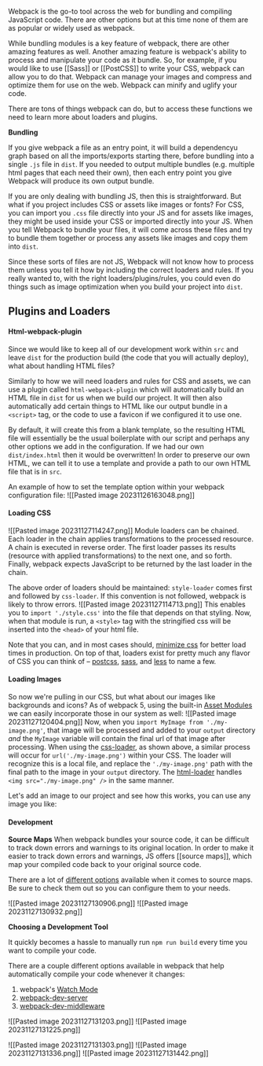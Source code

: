 Webpack is the go-to tool across the web for bundling and compiling JavaScript code. There are other options but at this time none of them are as popular or widely used as webpack.

While bundling modules is a key feature of webpack, there are other amazing features as well. Another amazing feature is webpack's ability to process and manipulate your code as it bundle. So, for example, if you would like to use [[Sass]] or [[PostCSS]] to write your CSS, webpack can allow you to do that. Webpack can manage your images and compress and optimize them for use on the web. Webpack can minify and uglify your code. 

There are tons of things webpack can do, but to access these functions we need to learn more about loaders and plugins.

**Bundling**

If you give webpack a file as an entry point, it will build a dependencyu graph based on all the imports/exports starting there, before bundling into a single `.js` file in `dist`. If you needed to output multiple bundles (e.g. multiple html pages that each need their own), then each entry point you give Webpack will produce its own output bundle.

If you are only dealing with bundling JS, then this is straightforward. But what if you project includes CSS or assets like images or fonts? For CSS, you can import you `.css` file directly into your JS and for assets like images, they might be used inside your CSS or imported directly into your JS. When you tell Webpack to bundle your files, it will come across these files and try to bundle them together or process any assets like images and copy them into `dist`.

Since these sorts of files are not JS, Webpack will not know how to process them unless you tell it how by including the correct loaders and rules. If you really wanted to, with the right loaders/plugins/rules, you could even do things such as image optimization when you build your project into `dist`. 

## Plugins and Loaders

#### Html-webpack-plugin

Since we would like to keep all of our development work within `src` and leave `dist` for the production build (the code that you will actually deploy), what about handling HTML files?

Similarly to how we will need loaders and rules for CSS and assets, we can use a plugin called `html-webpack-plugin` which will automatically build an HTML file in `dist` for us when we build our project. It will then also automatically add certain things to HTML like our output bundle in a `<script>` tag, or the code to use a favicon if we configured it to use one.

By default, it will create this from a blank template, so the resulting HTML file will essentially be the usual boilerplate with our script and perhaps any other options we add in the configuration. If we had our own `dist/index.html` then it would be overwritten! In order to preserve our own HTML, we can tell it to use a template and provide a path to our own HTML file that is in `src`. 

An example of how to set the template option within your webpack configuration file:
![[Pasted image 20231126163048.png]]

#### Loading CSS
![[Pasted image 20231127114247.png]]
Module loaders can be chained. Each loader in the chain applies transformations to the processed resource. A chain is executed in reverse order. The first loader passes its results (resource with applied transformations) to the next one, and so forth. Finally, webpack expects JavaScript to be returned by the last loader in the chain.

The above order of loaders should be maintained: `style-loader` comes first and followed by `css-loader`. If this convention is not followed, webpack is likely to throw errors.
![[Pasted image 20231127114713.png]]
This enables you to `import './style.css'` into the file that depends on that styling. Now, when that module is run, a `<style>` tag with the stringified css will be inserted into the `<head>` of your html file.

Note that you can, and in most cases should, [minimize css](https://webpack.js.org/plugins/mini-css-extract-plugin/#minimizing-for-production) for better load times in production. On top of that, loaders exist for pretty much any flavor of CSS you can think of – [postcss](https://webpack.js.org/loaders/postcss-loader), [sass](https://webpack.js.org/loaders/sass-loader), and [less](https://webpack.js.org/loaders/less-loader) to name a few.
#### Loading Images
So now we're pulling in our CSS, but what about our images like backgrounds and icons? As of webpack 5, using the built-in [Asset Modules](https://webpack.js.org/guides/asset-modules/) we can easily incorporate those in our system as well:
![[Pasted image 20231127120404.png]]
Now, when you `import MyImage from './my-image.png'`, that image will be processed and added to your `output` directory _and_ the `MyImage` variable will contain the final url of that image after processing. When using the [css-loader](https://webpack.js.org/loaders/css-loader), as shown above, a similar process will occur for `url('./my-image.png')` within your CSS. The loader will recognize this is a local file, and replace the `'./my-image.png'` path with the final path to the image in your `output` directory. The [html-loader](https://webpack.js.org/loaders/html-loader) handles `<img src="./my-image.png" />` in the same manner.

Let's add an image to our project and see how this works, you can use any image you like:


#### Development
**Source Maps**
When webpack bundles your source code, it can be difficult to track down errors and warnings to its original location. In order to make it easier to track down errors and warnings, JS offers [[source maps]], which map your compiled code back to your original source code.

There are a lot of [different options](https://webpack.js.org/configuration/devtool) available when it comes to source maps. Be sure to check them out so you can configure them to your needs.

![[Pasted image 20231127130906.png]]
![[Pasted image 20231127130932.png]]

**Choosing a Development Tool**

It quickly becomes a hassle to manually run `npm run build` every time you want to compile your code.

There are a couple different options available in webpack that help automatically compile your code whenever it changes:
1. webpack's [Watch Mode](https://webpack.js.org/configuration/watch/#watch)
2. [webpack-dev-server](https://github.com/webpack/webpack-dev-server)
3. [webpack-dev-middleware](https://github.com/webpack/webpack-dev-middleware)

![[Pasted image 20231127131203.png]]
![[Pasted image 20231127131225.png]]

![[Pasted image 20231127131303.png]]
![[Pasted image 20231127131336.png]]
![[Pasted image 20231127131442.png]]
